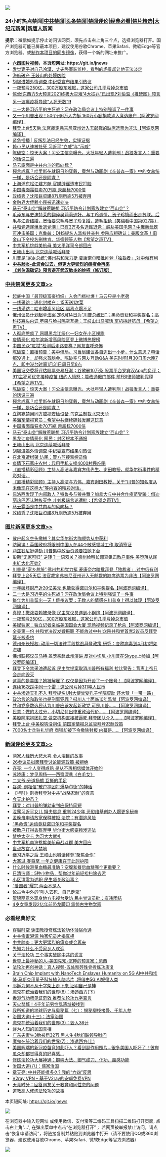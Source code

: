![](https://raw.githubusercontent.com/fqnews/bnews/master/64photo/fqnews-qr.jpg)

<div id="tt">
<h3>24小时热点禁闻|<a href="#%E4%B8%AD%E5%85%B1%E7%A6%81%E9%97%BB%E6%9B%B4%E5%A4%9A%E6%96%87%E7%AB%A0">中共禁闻</a>|<a href="#%E5%9B%BE%E7%89%87%E6%96%B0%E9%97%BB%E6%9B%B4%E5%A4%9A%E6%96%87%E7%AB%A0">头条禁闻</a>|<a href="#%E6%96%B0%E9%97%BB%E8%AF%84%E8%AE%BA%E6%9B%B4%E5%A4%9A%E6%96%87%E7%AB%A0">禁闻评论|<a href="#%E5%BF%85%E7%9C%8B%E7%BB%8F%E5%85%B8%E5%A5%BD%E6%96%87">经典必看|<a href="/video.md#%E7%A6%81%E7%89%87%E7%B2%BE%E9%80%89">禁片精选</a>|<a href="https://github.com/fqnews/djy/blob/master/gb/nf1351518.md#1">大纪元新闻</a>|<a href="https://github.com/fqnews/ntdtv/blob/master/gb/prog204.md#1">新唐人新闻</a></h3>
<div><b>提示：</b>微信如提示停止访问该网页，须先点击右上角三个点，选择浏览器打开。国产浏览器可能已屏蔽本项目，建议使用谷歌Chrome、苹果Safari、微软Edge等官方浏览器。或<a href="https://github.com/fqnews/bnews/blob/master/%E5%88%B6%E4%BD%9Cgit%E7%A6%81%E9%97%BB%E9%95%9C%E5%83%8F.md">制作本项目的同步镜像</a>，获得一个新的网址来推广。</div>
<ul>
<li><b><a href="http://d1.bdrive.tk/64.mp4" target="_blank">六四图片视频</a>，本页短网址: https://git.io/jnews</b></li>
<li><a href="/funmedia/20210130/1477693.md">发觉妻子对自己冷漠，丈夫卧室装监控，看到的场景却让他无法淡定</a></li>
<li><a href="/cbnews/20210130/1477905.md">海航破产 王岐山的处境凶险</a></li>
<li><a href="/cbnews/20210130/1477975.md">胡锡进婚外情调查 中纪委宣布结果引热议</a></li>
<li><a href="/topimagenews/20210130/1477739.md">一夜预亏250亿，300万股东难眠，这家公司几乎亏掉总市值</a></li>
<li><a href="/cbnews/20210130/1477694.md">惊耸❗东西方5大预言2021终极大灾难”4大征兆“已出现❓刘伯温《推碑图》预言另一波瘟疫将导致“人死无数”❗❗</a></li>
<li><a href="/topimagenews/20210130/1477984.md">二十大是习近平的生死战？习在政治局会议上特别强调了一件事</a></li>
<li><a href="/cnnews/20210130/1477886.md">又一个川普出现！50个州6万人力挺 160万小额捐款涌入竞选账户【阿波罗网编译】</a></li>
<li><a href="/topimagenews/20210130/1478049.md">拜登上台5天后 法官裁定弗吉尼亚州计入无邮戳的缺席选票为非法【阿波罗网编译】</a></li>
<li><a href="/bannedvideo/20210130/1478183.md">紧急插播 | 反叛乱法已经生效，实锤证据</a></li>
<li><a href="/cbnews/20210130/1477794.md">赖小民从速被处死 习近平“立威”与“示威”</a></li>
<li><a href="/cbnews/20210130/1478063.md">陈破空：惊天大案！习公主信息曝光，大批年轻人遭判刑！战狼发言人：重要的话说三遍</a></li>
<li><a href="/cbnews/20210130/1477936.md">马云露面是中共内斗的风向标？</a></li>
<li><a href="/cbnews/20210130/1478018.md">预言成真？哈里斯在就职日的穿戴，竟然与动画剧《辛普森一家》中的女总统一样，是巧合还是阴谋？</a></li>
<li><a href="/cbnews/20210130/1477830.md">上海浦东松江建方舱 官媒辟谣遭市民打脸</a></li>
<li><a href="/cbnews/20210130/1478013.md">中国毒面霜狂卖70万瓶 汞超标7000倍</a></li>
<li><a href="/cbnews/20210130/1477927.md">政绩秀？沈阳巨资建8万厕所逾5万被弃用</a></li>
<li><a href="/cbnews/20210130/1477751.md">金融界大佬赖小民被迅速处决</a></li>
<li><a href="/cbnews/20210130/1478000.md">马云“泰山会”解散惹联想 习近平防令计划家族建立“西山会”？</a></li>
<li><a href="/bannedvideo/20210130/1478016.md">毛泽东与史沫特莱的翻译吴莉莉通奸、与丁玲调情，贺子珍愤而出走苏联。后毛与江青结婚，贺怡要求毛与贺子珍复婚，遭毛拒绝（笑梅看中国第027期）</a></li>
<li><a href="/cbnews/20210130/1477839.md">共和党选民爆发退党潮！已有3万多名选民退党；威胁美国电网？中俄新武器可冲击美国；克鲁兹：DHS提名人滥权并亲共 参院应拒确认；美版文革！旧金山下令校名删林肯、华盛顿等人物【希望之声TV】</a></li>
<li><a href="/cbnews/20210130/1477871.md">中共军机挑衅美航母 美太平洋司令部回应</a></li>
<li><a href="/cbnews/20210130/1477985.md">王岐山出马 北京连续喊话拜登</a></li>
<li><a href="/topimagenews/20210130/1478050.md">川普是“家乡总统”,佛州共和党力挺 麦康奈尔暗批拜登「独裁者」,对中俄有利</a></li>
<li><b><a href="/comments/20200211/1275071.md" target="_blank">中共肺炎-此波会过去，但更大更猛烈的瘟疫会再来</a></b></li>
<li><b><a href="/comments/20200207/1272816.md" target="_blank">《刘伯温碑记》预言避开武汉肺炎的妙招（修订版）</a></b></li>
</ul>
</div>

<div class="catlist">
<h3><a href="/cbnews/" target="_blank">中共禁闻</a><span><a href="/cbnews/" target="_blank" rel="nofollow">更多文章>></a></span></h3>
<ul>
<li><a href="/cbnews/20210131/1478303.md" target="_blank">起底中国「最顶级富豪组织」入会门槛扯爆！马云只是小老弟</a></li>
<li><a href="/cbnews/20210131/1478287.md" target="_blank">一线采访：通化封楼户：15天送1次菜</a></li>
<li><a href="/cbnews/20210131/1478286.md" target="_blank">一线采访：哈市增高风险区 隔离点爆不足</a></li>
<li><a href="/cbnews/20210131/1478272.md" target="_blank">俄州议员计划起草法案 定6月14日为“川普总统日”；黑命贵获和平奖提名；高科技寡头内讧 苹果与脸书隔空互撕；王岐山出马喊话 军机挑衅航母 【希望之声TV】</a></li>
<li><a href="/cbnews/20210131/1478255.md" target="_blank">人彻底憋疯了 网曝黑龙江绥化一妇女在小区裸跑</a></li>
<li><a href="/cbnews/20210131/1478254.md" target="_blank">疫情恶化 哈尔滨新增高风险区登上微博热搜榜</a></li>
<li><a href="/cbnews/20210131/1478253.md" target="_blank">中国民众&#8221;肛拭&#8221;检测后走路变样？网友直呼恐怖</a></li>
<li><a href="/cbnews/20210131/1478251.md" target="_blank">陈破空：直播预告：美中僵局。习当局建议各自迈出一小步，什么意思？电话都没通上，却强求首脑会。陈破空与网友互动Q&amp;A 美东时间1月30日周六晚7点、即中港台时间1月31日周日早8点</a></li>
<li><a href="/cbnews/20210130/1478123.md" target="_blank">美国证交委将评估股票交易狂潮；谷歌删10万条 股票平台罗宾汉App的负评；911主犯可优先接种疫苗 纽约人愤怒；篡改通俄门邮件 前FBI律师被判假释【希望之声TV】</a></li>
<li><a href="/cbnews/20210130/1478063.md" target="_blank">陈破空：惊天大案！习公主信息曝光，大批年轻人遭判刑！战狼发言人：重要的话说三遍</a></li>
<li><a href="/cbnews/20210130/1478018.md" target="_blank">预言成真？哈里斯在就职日的穿戴，竟然与动画剧《辛普森一家》中的女总统一样，是巧合还是阴谋？</a></li>
<li><a href="/cbnews/20210130/1478015.md" target="_blank">立陶宛禁用同方威视安检设备 乌克兰制裁北京天骄</a></li>
<li><a href="/cbnews/20210130/1478014.md" target="_blank">美海军情报官员：希望中共继续砸钱发展这玩意</a></li>
<li><a href="/cbnews/20210130/1478013.md" target="_blank">中国毒面霜狂卖70万瓶 汞超标7000倍</a></li>
<li><a href="/cbnews/20210130/1478000.md" target="_blank">马云“泰山会”解散惹联想 习近平防令计划家族建立“西山会”？</a></li>
<li><a href="/cbnews/20210130/1477993.md" target="_blank">黑龙江疫情恶化 网民：封区根本不通报</a></li>
<li><a href="/cbnews/20210130/1477985.md" target="_blank">王岐山出马 北京连续喊话拜登</a></li>
<li><a href="/cbnews/20210130/1477975.md" target="_blank">胡锡进婚外情调查 中纪委宣布结果引热议</a></li>
<li><a href="/cbnews/20210130/1477974.md" target="_blank">在北京遭绑架 访民：警方剪接监控录像</a></li>
<li><a href="/cbnews/20210130/1477965.md" target="_blank">疫情下石家庄农村：我用手机支撑4000村民吃喝</a></li>
<li><a href="/cbnews/20210130/1477961.md" target="_blank">《直播精彩回顾》主持人高洁与嘉宾方伟先生、谢田教授，就华尔街事件的精彩对话。</a></li>
<li><a href="/cbnews/20210130/1477960.md" target="_blank">《直播精彩回顾》主持人高洁与方伟、嘉宾谢田教授，关于“川普的知名度从未像现在这样大”等内容的精彩对话。</a></li>
<li><a href="/cbnews/20210130/1477942.md" target="_blank">佩洛⻄发现了内部敌人？特鲁多与狼共舞？加拿大与中共合作疫苗受骗；借迪丽热巴否认种族灭绝 叶刘极端言论遭批；【希望之声TV】</a></li>
<li><a href="/cbnews/20210130/1477936.md" target="_blank">马云露面是中共内斗的风向标？</a></li>
<li><a href="/cbnews/20210130/1477927.md" target="_blank">政绩秀？沈阳巨资建8万厕所逾5万被弃用</a></li>

</ul>
</div>
<div class="catlist">
<h3><a href="/topimagenews/" target="_blank">图片新闻</a><span><a href="/topimagenews/" target="_blank" rel="nofollow">更多文章>></a></span></h3>
<ul>
<li><a href="/topimagenews/20210131/1478268.md" target="_blank">散户起义空头缴械？其实华尔街大咖顺势从中获利</a></li>
<li><a href="/topimagenews/20210131/1478244.md" target="_blank">防间谍！英国政府将限制中国人在44个敏感领域工作 取消签证</a></li>
<li><a href="/topimagenews/20210131/1478243.md" target="_blank">莉兹钱尼挺弹劾 川普集中政治资源要拉她下台</a></li>
<li><a href="/topimagenews/20210131/1478212.md" target="_blank">彭斯“无家可归” 逆转？一语双关？德州检察长调查狙击散户事件 美堕落从民主扩大化开始?</a></li>
<li><a href="/topimagenews/20210130/1478050.md" target="_blank">川普是“家乡总统”,佛州共和党力挺 麦康奈尔暗批拜登「独裁者」,对中俄有利</a></li>
<li><a href="/topimagenews/20210130/1478049.md" target="_blank">拜登上台5天后 法官裁定弗吉尼亚州计入无邮戳的缺席选票为非法【阿波罗网编译】</a></li>
<li><a href="/topimagenews/20210130/1478012.md" target="_blank">一年破坏财产近20亿美元 也能获得诺贝尔和平奖提名【阿波罗网编译】</a></li>
<li><a href="/topimagenews/20210130/1477984.md" target="_blank">二十大是习近平的生死战？习在政治局会议上特别强调了一件事</a></li>
<li><a href="/topimagenews/20210130/1477973.md" target="_blank">每年为川普留出一天！俄州议案：无数人的情感在川普身上得以体现【阿波罗网编译】</a></li>
<li><a href="/topimagenews/20210130/1477926.md" target="_blank">真惨！撒泼耍赖被录像 民主党议员遇到小钢炮【阿波罗网编译】</a></li>
<li><a href="/topimagenews/20210130/1477739.md" target="_blank">一夜预亏250亿，300万股东难眠，这家公司几乎亏掉总市值</a></li>
<li><a href="/topimagenews/20210130/1477719.md" target="_blank">美媒独家：独立记者亲临美国国会大厦 现场视频记录了枪杀【阿波罗网编译】</a></li>
<li><a href="/topimagenews/20210130/1477665.md" target="_blank">全美第一份 共和党决议发聋振聩 不能放过中共!众院共和党首席2议员反拜登延长核条约</a></li>
<li><a href="/topimagenews/20210130/1477643.md" target="_blank">德州州长授权: 动用一切法律手段挑战拜登政策 研究：变种病毒到4月初将如海啸</a></li>
<li><a href="/topimagenews/20210129/1477435.md" target="_blank">佛州联邦议员马特·盖茨亲赴此州演讲 反对小切尼 小川普在Skype上参加【阿波罗网编译】</a></li>
<li><a href="/topimagenews/20210129/1477406.md" target="_blank">拜登下令禁采油遭起诉 民主党提案取消川普所有福利 拉比警告：背离上帝只会走向毁灭</a></li>
<li><a href="/topimagenews/20210129/1477249.md" target="_blank">这真的是美国？她被解雇了 仅仅是因为开设了一个账号！【阿波罗网编译】</a></li>
<li><a href="/topimagenews/20210129/1477201.md" target="_blank">连续16次踩中同一个雷！这公司亏掉311吨人民币</a></li>
<li><a href="/topimagenews/20210129/1476896.md" target="_blank">中共渗透无孔不入 拜登提名UN大使曾受孔子学院资助 还大赞「一带一路」</a></li>
<li><a href="/topimagenews/20210129/1476863.md" target="_blank">政治言论和取笑也是刑事犯罪？挺川人士面临10年监禁【阿波罗网编译】</a></li>
<li><a href="/topimagenews/20210128/1476745.md" target="_blank">共和党多数选民认为川普应该发起新政党 可是川普……【阿波罗网编译】</a></li>
<li><a href="/topimagenews/20210128/1476730.md" target="_blank">民意：做的太过分，小切尼付出惨重政治代价……【阿波罗网编译】</a></li>
<li><a href="/topimagenews/20210128/1476683.md" target="_blank">美股阿宅抱团扎空 做空机构直接被逼死 拜登团队介入……【阿波罗网编译】</a></li>
<li><a href="/topimagenews/20210128/1476669.md" target="_blank">拜登上台 中美脱钩没刹住 前国家情报总监驳拜登忍耐政策</a></li>
<li><a href="/topimagenews/20210128/1476606.md" target="_blank">7000名士兵驻扎华府 商铺却被下令撤除封板 内幕是……【阿波罗网编译】</a></li>

</ul>
</div>
<div class="catlist">
<h3><a href="/comments/" target="_blank">新闻评论</a><span><a href="/comments/" target="_blank" rel="nofollow">更多文章>></a></span></h3>
<ul>
<li><a href="/comments/20210131/1478313.md" target="_blank">两家人经历大悲大喜 令人泪目的故事</a></li>
<li><a href="/comments/20210131/1478312.md" target="_blank">26参议员拟面拜登讨论能源政策 被拒绝</a></li>
<li><a href="/comments/20210131/1478309.md" target="_blank">齐亮: 一个人变得成熟 是从不再相信媒体开始的</a></li>
<li><a href="/comments/20210131/1478295.md" target="_blank">苏晓康：梦见周扬——西齋深巷《白毛女》</a></li>
<li><a href="/comments/20210131/1478294.md" target="_blank">二大爷:分道扬镳 互撕的手足</a></li>
<li><a href="/comments/20210131/1478293.md" target="_blank">谷溪: 别相信“散户抱团打爆华尔街”的神话</a></li>
<li><a href="/comments/20210131/1478282.md" target="_blank">《华时》剖析拜登对中共“战略忍耐”的真意</a></li>
<li><a href="/comments/20210131/1478264.md" target="_blank">今天才护苗？</a></li>
<li><a href="/comments/20210131/1478261.md" target="_blank">拜登：对川普的弹劾审判应保持简短</a></li>
<li><a href="/comments/20210131/1478230.md" target="_blank">泄露习近平女儿 姐夫信息 重判24少年 恶俗维基创办人爆更多秘辛</a></li>
<li><a href="/comments/20210131/1478229.md" target="_blank">孟晚舟申请放宽保释被拒 法院：有潜逃风险</a></li>
<li><a href="/comments/20210131/1478218.md" target="_blank">“黑命贵”运动竟获诺贝尔和平奖提名</a></li>
<li><a href="/comments/20210131/1478217.md" target="_blank">被散户打得丢盔弃甲 华尔街大鳄耍赖涉违法</a></li>
<li><a href="/comments/20210131/1478211.md" target="_blank">禁绝太空卡 为习大大献礼</a></li>
<li><a href="/comments/20210131/1478206.md" target="_blank">中共军机南海挑衅美航母战斗群 美方回应</a></li>
<li><a href="/comments/20210131/1478196.md" target="_blank">盘点故宫八大禁地</a></li>
<li><a href="/comments/20210131/1478174.md" target="_blank">继习近平之后 王岐山也喊话拜登“聚焦合作”</a></li>
<li><a href="/comments/20210131/1478173.md" target="_blank">大寒过 春将至 一年之健康在于此时护阳</a></li>
<li><a href="/comments/20210131/1478172.md" target="_blank">什么时候测量血糖最准确？空腹和餐后血糖哪个更重要？</a></li>
<li><a href="/comments/20210131/1478171.md" target="_blank">日清洁师：5种小物品，帮你过年前轻松扫除去污</a></li>
<li><a href="/comments/20210131/1478151.md" target="_blank">小区清零为述职 民生唔关政治事？</a></li>
<li><a href="/comments/20210131/1478150.md" target="_blank">“爱国者”耀宗 两面不是人</a></li>
<li><a href="/comments/20210131/1478149.md" target="_blank">论古今中外的“叫人去死、自己走鬼”</a></li>
<li><a href="/comments/20210131/1478148.md" target="_blank">贺锦丽意外现身地方电视台受访 民主党议员批：有违团结</a></li>
<li><a href="/comments/20210131/1478147.md" target="_blank">4岁女童发现2亿年前恐龙脚印 震惊古生物学家</a></li>

</ul>
</div>

<div class="catlist">
<h3>必看经典好文</h3>
<ul>
<li><a href="/comments/20200511/1322384.md" target="_blank">穿越时空 谢田教授修炼法轮功体验宿命通</a></li>
<li><a href="/ccpdope/20200412/1311165.md" target="_blank">中共病毒溯源 独家纪录片揭真相</a></li>
<li><a href="/comments/20200211/1275071.md" target="_blank">中共肺炎：更大更猛烈的瘟疫或会再来</a></li>
<li><a href="/comments/20200620/1346848.md" target="_blank">先知为什么不受家乡人欢迎</a></li>
<li><a href="/cbnews/20200703/1354907.md" target="_blank">关于法轮功 三个事实破除中共的谎言</a></li>
<li><a href="/comments/20200605/783244.md" target="_blank">世界上最神秘的人-美国先知-沉睡的预言家：凯西</a></li>
<li><a href="/comments/20190516/1128964.md" target="_blank">法轮功再创神话：真人视频-五处粉碎性骨折炼功康复</a></li>
<li><a href="/comments/20200901/1451956.md" target="_blank">Brain Chip Implant with NanoTech Enslaves Humanity on 5G AI中共和埃隆∙马斯克用量子科技植入脑芯片, 将借由5G AI奴役人类</a></li>
<li><a href="/ccpdope/20190803/1168965.md" target="_blank">耶稣为何不从十字架上走下来 证明自己是神</a></li>
<li><a href="/topimagenews/20180527/948714.md" target="_blank">魔鬼在统治着我们的世界(8)：渗透西方(下)</a></li>
<li><a href="/comments/20200517/1330064.md" target="_blank">香港气功师见证奇效 推荐法轮功九字真言</a></li>
<li><a href="/ccpdope/20181219/1049286.md" target="_blank">天火焚城！4千年前男性乱遗址被找到</a></li>
<li><a href="/topimagenews/20171210/868397.md" target="_blank">我所知道的地球历史与奥秘篇（七）：揭秘柳枝接骨、千年人参</a></li>
<li><a href="/cbnews/20180319/916654.md" target="_blank">治国大道(十三)：法家治国</a></li>
<li><a href="/topimagenews/20180521/945342.md" target="_blank">魔鬼在统治着我们的世界(3)：毁人36计</a></li>
<li><a href="/comments/20200926/1403589.md" target="_blank">鲜为人知的民国真相</a></li>
<li><a href="/cbnews/20200611/1343037.md" target="_blank">广东夫妻生3胎被罚32万 黑人生4胎妇联领导慰问</a></li>
<li><a href="/topimagenews/20180527/948369.md" target="_blank">魔鬼在统治着我们的世界(7)：渗透西方(上)</a></li>
<li><a href="/comments/20201215/1447764.md" target="_blank">美国辉瑞的新冠疫苗竟如此吓人？看到副作用照片…很多美国人吓坏了！彼岸瓜众却都觉得真的好喜感…</a></li>
<li><a href="/comments/20191203/1234383.md" target="_blank">修炼法轮功大展神通：摄魂大法、御气成刀、化功、超感功能</a></li>
<li><a href="/cbnews/20190424/914482.md" target="_blank">治国大道(八)：儒家治国</a></li>
<li><a href="/comments/20200607/1341003.md" target="_blank">章天亮: 中共还能撑多久? 我的“六四”反思</a></li>
<li><a href="/comments/20200112/1257608.md" target="_blank">V2ray VPN &#8211; 基于V2ray的安卓免费VPN</a></li>
<li><a href="/cbnews/20200916/1397196.md" target="_blank">天亮时分：回答网友关于教育和同性恋的问题</a></li>
<li><a href="/comments/20200805/1375080.md" target="_blank">道教高人修炼法轮功的故事</a></li>

</ul>
</div>

本页短网址: https://git.io/jnews

![](https://raw.githubusercontent.com/fqnews/bnews/master/64photo/fqnews-qr.jpg)

在浏览器中输入短网址 或使用微信、支付宝等二维码工具扫描二维码打开页面, 点击右上角"...", 在弹出菜单中点击“在浏览器打开”； 若网页被举报禁止访问，请点击“恢复申请访问”，将链接复制并粘贴到浏览器中打开（请不要使用QQ或360浏览器，建议使用谷歌Chrome、苹果Safari、微软Edge等官方浏览器）

![](https://raw.githubusercontent.com/fqnews/bnews/master/64photo/wx.jpg)